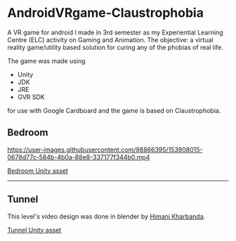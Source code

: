 # AndroidVRgame-Claustrophobia

A VR game for android I made in 3rd semester as my Experiential Learning Centre (ELC) activity on Gaming and Animation. The objective: a virtual reality game/utility based solution for curing any of the phobias of real life.   

The game was made using 
- Unity
- JDK
- JRE
- GVR SDK  

for use with Google Cardboard and the game is based on Claustrophobia.
## Bedroom

https://user-images.githubusercontent.com/98866395/153908015-0678d77c-584b-4b0a-88e8-337177f344b0.mp4

[Bedroom Unity asset](Bedroom.zip)

---

## Tunnel
This level's video design was done in blender by [Himani Kharbanda](https://github.com/kharbandahimani).

[Tunnel Unity asset](Tunnel.zip)
